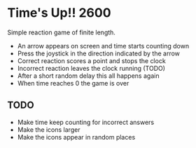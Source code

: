 # Time's Up!! 2600
Simple reaction game of finite length. 
* An arrow appears on screen and time starts counting down
* Press the joystick in the direction indicated by the arrow
* Correct reaction scores a point and stops the clock
* Incorrect reaction leaves the clock running (TODO)
* After a short random delay this all happens again
* When time reaches 0 the game is over

## TODO
* Make time keep counting for incorrect answers
* Make the icons larger
* Make the icons appear in random places
